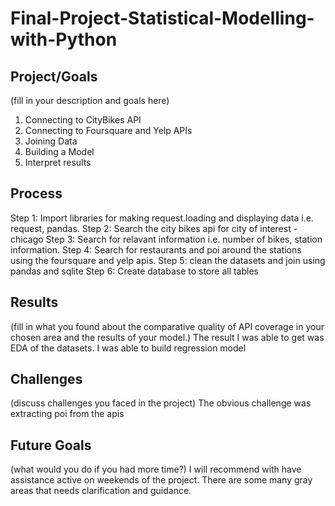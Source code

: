 # Final-Project-Statistical-Modelling-with-Python

## Project/Goals
(fill in your description and goals here)
1. Connecting to CityBikes API
2. Connecting to Foursquare and Yelp APIs
3. Joining Data
4. Building a Model
5. Interpret results
## Process
Step 1: Import libraries for making request.loading and displaying data i.e. request, pandas.
Step 2: Search the city bikes api for city of interest - chicago
Step 3: Search for relavant information i.e. number of bikes, station information.
Step 4: Search for restaurants and poi around the stations using the foursquare and yelp apis.
Step 5: clean the datasets and join using pandas and sqlite
Step 6: Create database to store all tables

## Results
(fill in what you found about the comparative quality of API coverage in your chosen area and the results of your model.)
The result I was able to get was EDA of the datasets. I was able to build regression model 

## Challenges 
(discuss challenges you faced in the project)
The obvious challenge was extracting poi from the apis

## Future Goals
(what would you do if you had more time?)
I will recommend with have assistance active on weekends of the project. There are some many gray areas that needs clarification and guidance.